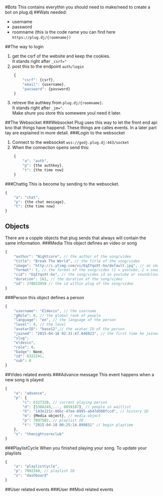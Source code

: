 #Bots
This contains everythin you should need to make/need to create a bot on plug.dj
##Wats needed:
* username
* password
* roomname (this is the code name you can find here `https://plug.dj/{roomname})`

##The way to login
1. get the csrf of the website and keep the cookies.  
It stands right after `_csrf="` 
2. post this to the endpoint `auth/login`
```js
    {
        "csrf": {csrf},
        "email": {username},
        "password": {password}
    }
```
3. retreve the authkey from `plug.dj/{roomname}`.   
It stands right after `_jm="`.  
Make shure you store this somewere youl need it later.

##The Websocket
###Websocket
Plug uses this way to let the front end api kno that things have happend. These things are calles events. In a later part tay are explained in more detail.
###Login to the websocket
1. Connect to the websocket `wss://godj.plug.dj:443/socket`
2. When the connection opens send this:
```js
    {
        "a": "auth",
        "p": {the authkey},
        "t": {the time now}
    }
```
###Chattig
This is become by sending to the websocket.
```js
{
    "a": "chat",
    "p": {the chat message},
    "t": {the time now}
}
```
## Objects
There are a copple objects that plug sends that always will contain the same information.
###Media
This object defines an video or song 
```js
{
    "author": "Nightcore", // the author of the song/video
    "title": "Break The World", // the title of the song/video
    "image": "http://i.ytimg.com/vi/EqIYqoXt-Go/default.jpg", // an image representing the song/video
    "format": 1, // the format of the song/video (1 = youtube, 2 = soundcloud)
    "cid": "EqIYqoXt-Go", // the song/video id on youtube or soundcloud
    "duration": 162, // the duration of the song/video
    "id": 278833958 // the id within plug of the song/video
}
```
###Person
this object defines a person 
```js
{
    "username": "Eldevin", // the username
    "gRole": 0, // the global rank of people 
    "language": "en", // the language of the person
    "level": 4, // the level
    "avatarID": "base12",// the avatar ID of the person
    "joined": "2015-04-16 02:31:47.846923", // the first time he joined
    "slug": 
    "eldevin", 
    "role": 0, 
    "badge": None, 
    "id": 6322241, 
    "sub": 0
}
```
##Video related events
###Advance message
This event happens when a new song is played
```js
{
    "a": "advance", 
    "p": {
        "c": 6327320, // current playing person
        "d": [5388249,..., 6059187], // people in waitlist
        "h": "143e121c-88bc-47ee-8995-ab47dd98fccd", // history ID
        "m": {Media object}, // media object
        "p": 7097502, // playlist ID
        "t": "2015-04-18 00:25:14.899831" // begin playtime
    }, 
    "s": "thenightcoreclub"
}

```
###PlaylistCycle
When you finished playing your song. To update your playlists
```js
{
    "a": "playlistCycle", 
    "p": 7992168, // playlist ID
    "s": "dashboard"
}
```
##User related events
###User
##Mod related events
